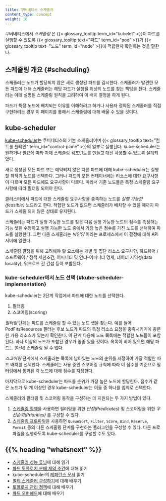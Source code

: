 ```yaml
---
title: 쿠버네티스 스케줄러
content_type: concept
weight: 10
---
```


<!-- overview -->

쿠버네티스에서 _스케줄링_ 은 {{< glossary_tooltip term_id="kubelet" >}}이
파드를 실행할 수 있도록 {{< glossary_tooltip text="파드" term_id="pod" >}}가
{{< glossary_tooltip text="노드" term_id="node" >}}에 적합한지 확인하는 것을 말한다.



<!-- body -->

## 스케줄링 개요 {#scheduling}

스케줄러는 노드가 할당되지 않은 새로 생성된 파드를 감시한다.
스케줄러가 발견한 모든 파드에 대해 스케줄러는 해당 파드가 실행될
최상의 노드를 찾는 책임을 진다. 스케줄러는
아래 설명된 스케줄링 원칙을 고려하여 이 배치 결정을
하게 된다.

파드가 특정 노드에 배치되는 이유를 이해하려고 하거나
사용자 정의된 스케줄러를 직접 구현하려는 경우 이
페이지를 통해서 스케줄링에 대해 배울 수 있을 것이다.

## kube-scheduler

[kube-scheduler](/docs/reference/command-line-tools-reference/kube-scheduler/)는
쿠버네티스의 기본 스케줄러이며 {{< glossary_tooltip text="컨트롤 플레인" term_id="control-plane" >}}의
일부로 실행된다.
kube-scheduler는 원하거나 필요에 따라 자체 스케줄링 컴포넌트를
만들고 대신 사용할 수 있도록 설계되었다.

새로 생성된 모든 파드 또는 예약되지 않은 다른 파드에 대해 kube-scheduler는
실행할 최적의 노드를 선택한다. 그러나 파드의 모든 컨테이너에는
리소스에 대한 요구사항이 다르며 모든 파드에도
요구사항이 다르다. 따라서 기존 노드들은
특정 스케줄링 요구사항에 따라 필터링 되어야 한다.

클러스터에서 파드에 대한 스케줄링 요구사항을 충족하는 노드를
_실행 가능한(feasible)_ 노드라고 한다. 적합한 노드가 없으면 스케줄러가
배치할 수 있을 때까지 파드가 스케줄 되지 않은 상태로 유지된다.

스케줄러는 파드가 실행 가능한 노드를 찾은 다음 실행 가능한 노드의
점수를 측정하는 기능 셋을 수행하고 실행 가능한 노드 중에서 가장 높은 점수를
가진 노드를 선택하여 파드를 실행한다. 그런 다음 스케줄러는
_바인딩_ 이라는 프로세스에서 이 결정에 대해 API 서버에 알린다.

스케줄링 결정을 위해 고려해야 할 요소에는
개별 및 집단 리소스 요구사항, 하드웨어 / 소프트웨어 /
정책 제한조건, 어피니티 및 안티-어피니티 명세, 데이터
지역성(data locality), 워크로드 간 간섭 등이 포함된다.

### kube-scheduler에서 노드 선택 {#kube-scheduler-implementation}

kube-scheduler는 2단계 작업에서 파드에 대한 노드를 선택한다.

1. 필터링
1. 스코어링(scoring)

_필터링_ 단계는 파드를 스케줄링 할 수 있는 노드 셋을
찾는다. 예를 들어 PodFitsResources 필터는
후보 노드가 파드의 특정 리소스 요청을 충족시키기에 충분한 가용 리소스가
있는지 확인한다. 이 단계 다음에 노드 목록에는 적합한 노드들이
포함된다. 하나 이상의 노드가 포함된 경우가 종종 있을 것이다. 목록이 비어 있으면
해당 파드는 (아직) 스케줄링 될 수 없다.

_스코어링_ 단계에서 스케줄러는 목록에 남아있는 노드의 순위를 지정하여
가장 적합한 파드 배치를 선택한다. 스케줄러는 사용 중인 스코어링 규칙에 따라
이 점수를 기준으로 필터링에서 통과된 각 노드에 대해 점수를 지정한다.

마지막으로 kube-scheduler는 파드를 순위가 가장 높은 노드에 할당한다.
점수가 같은 노드가 두 개 이상인 경우 kube-scheduler는
이들 중 하나를 임의로 선택한다.

스케줄러의 필터링 및 스코어링 동작을 구성하는 데 지원되는 두 가지
방법이 있다.

1. [스케줄링 정책](/docs/reference/scheduling/policies)을 사용하면
   필터링을 위한 _단정(Predicates)_ 및 스코어링을 위한 _우선순위(Priorities)_ 를 구성할 수 있다.
1. [스케줄링 프로파일](/docs/reference/scheduling/profiles)을 사용하면
   `QueueSort`, `Filter`, `Score`, `Bind`, `Reserve`, `Permit` 등의
   다른 스케줄링 단계를 구현하는 플러그인을 구성할 수 있다. 다른 프로파일을 실행하도록
   kube-scheduler를 구성할 수도 있다.


## {{% heading "whatsnext" %}}

* [스케줄러 성능 튜닝](/ko/docs/concepts/scheduling-eviction/scheduler-perf-tuning/)에 대해 읽기
* [파드 토폴로지 분배 제약 조건](/ko/docs/concepts/workloads/pods/pod-topology-spread-constraints/)에 대해 읽기
* kube-scheduler의 [레퍼런스 문서](/docs/reference/command-line-tools-reference/kube-scheduler/) 읽기
* [멀티 스케줄러 구성하기](/docs/tasks/administer-cluster/configure-multiple-schedulers/)에 대해 배우기
* [토폴로지 관리 정책](/docs/tasks/administer-cluster/topology-manager/)에 대해 배우기
* [파드 오버헤드](/ko/docs/concepts/configuration/pod-overhead/)에 대해 배우기

